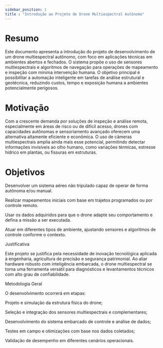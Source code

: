 ```yaml
---
sidebar_position: 1
title : "Introdução ao Projeto de Drone Multiespectral Autônomo"
---
```


# Resumo

Este documento apresenta a introdução do projeto de desenvolvimento de um drone multiespectral autônomo, com foco em aplicações técnicas em ambientes abertos e fechados. O sistema propõe o uso de sensores multiespectrais e algoritmos de navegação para operações de mapeamento e inspeção com mínima intervenção humana. O objetivo principal é possibilitar a automação inteligente em tarefas de análise estrutural e geotécnica, reduzindo custos, tempo e exposição humana a ambientes potencialmente perigosos.

# Motivação

Com a crescente demanda por soluções de inspeção e análise remota, especialmente em áreas de risco ou de difícil acesso, drones com capacidades autônomas e sensoriamento avançado oferecem uma alternativa altamente eficiente e econômica. O uso de câmeras multiespectrais amplia ainda mais esse potencial, permitindo detectar informações invisíveis ao olho humano, como variações térmicas, estresse hídrico em plantas, ou fissuras em estruturas.

# Objetivos

Desenvolver um sistema aéreo não tripulado capaz de operar de forma autônoma e/ou manual.

Realizar mapeamentos iniciais com base em trajetos programados ou por controle remoto.

Usar os dados adquiridos para que o drone adapte seu comportamento e defina a missão a ser executada.

Atuar em diferentes tipos de ambiente, ajustando sensores e algoritmos de controle conforme o contexto.

Justificativa

Este projeto se justifica pela necessidade de inovação tecnológica aplicada à engenharia, agricultura de precisão e segurança patrimonial. Ao aliar hardware robusto com inteligência embarcada, o drone multiespectral se torna uma ferramenta versátil para diagnósticos e levantamentos técnicos com alto grau de confiabilidade.

Metodologia Geral

O desenvolvimento ocorrerá em etapas:

Projeto e simulação da estrutura física do drone;

Seleção e integração dos sensores multiespectrais e complementares;

Desenvolvimento do sistema embarcado de controle e análise de dados;

Testes em campo e otimizações com base nos dados coletados;

Validação de desempenho em diferentes cenários operacionais.

